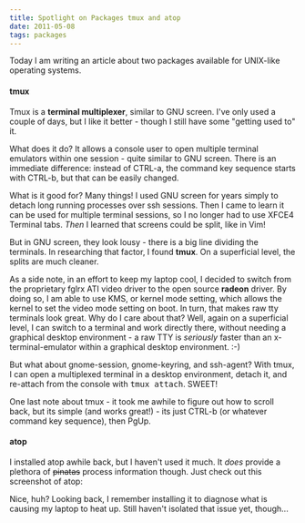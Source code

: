 ```yaml
---
title: Spotlight on Packages tmux and atop
date: 2011-05-08
tags: packages
---
```

Today I am writing an article about two packages available for UNIX-like operating systems.

#### tmux

Tmux is a **terminal multiplexer**, similar to GNU screen. I've only used a couple of days, but I like it better - though I still have some "getting used to" it.

What does it do? It allows a console user to open multiple terminal emulators within one session - quite similar to GNU screen. There is an immediate difference: instead of CTRL-a, the command key sequence starts with CTRL-b, but that can be easily changed.

What is it good for? Many things! I used GNU screen for years simply to detach long running processes over ssh sessions. Then I came to learn it can be used for multiple terminal sessions, so I no longer had to use XFCE4 Terminal tabs. *Then* I learned that screens could be split, like in Vim!

But in GNU screen, they look lousy - there is a big line dividing the terminals. In researching that factor, I found **tmux**. On a superficial level, the splits are much cleaner.

As a side note, in an effort to keep my laptop cool, I decided to switch from the proprietary fglrx ATI video driver to the open source **radeon** driver. By doing so, I am able to use KMS, or kernel mode setting, which allows the kernel to set the video mode setting on boot. In turn, that makes raw tty terminals look great. Why do I care about that? Well, again on a superficial level, I can switch to a terminal and work directly there, without needing a graphical desktop environment - a raw TTY is *seriously* faster than an x-terminal-emulator within a graphical desktop environment. :-)

But what about gnome-session, gnome-keyring, and ssh-agent? With tmux, I can open a multiplexed terminal in a desktop environment, detach it, and re-attach from the console with <tt>tmux attach</tt>. SWEET!

One last note about tmux - it took me awhile to figure out how to scroll back, but its simple (and works great!) - its just CTRL-b (or whatever command key sequence), then PgUp.

#### atop

I installed atop awhile back, but I haven't used it much. It *does* provide a plethora of <del>pinatas</del> process information though. Just check out this screenshot of atop:

Nice, huh? Looking back, I remember installing it to diagnose what is causing my laptop to heat up. Still haven't isolated that issue yet, though...


